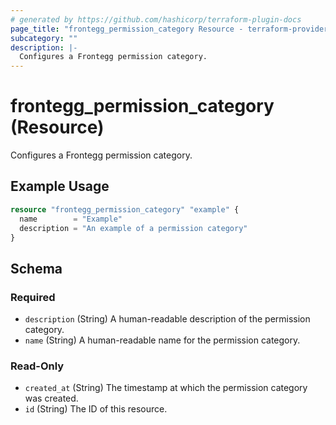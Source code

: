 ```yaml
---
# generated by https://github.com/hashicorp/terraform-plugin-docs
page_title: "frontegg_permission_category Resource - terraform-provider-frontegg"
subcategory: ""
description: |-
  Configures a Frontegg permission category.
---
```


# frontegg_permission_category (Resource)

Configures a Frontegg permission category.

## Example Usage

```terraform
resource "frontegg_permission_category" "example" {
  name        = "Example"
  description = "An example of a permission category"
}
```

<!-- schema generated by tfplugindocs -->
## Schema

### Required

- `description` (String) A human-readable description of the permission category.
- `name` (String) A human-readable name for the permission category.

### Read-Only

- `created_at` (String) The timestamp at which the permission category was created.
- `id` (String) The ID of this resource.
